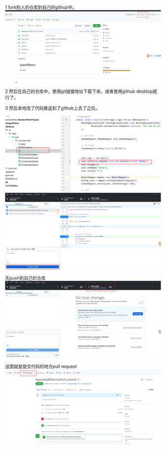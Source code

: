 1 fork别人的仓库到自己的github中。
![image](../../images/Snipaste_2022-06-18_09-52-33.png)

2 然后在自己的仓库中，使用git链接地址下载下来，或者使用github desktop就行了。

3 然后本地改了代码推送到了github上去了之后。

![image](../../images/Snipaste_2022-06-18_09-55-34.png)
![image](../../images/Snipaste_2022-06-18_09-56-34.png)


先push到自己的仓库
![image](../../images/Snipaste_2022-06-18_09-57-09.png)

这图就是提交代码的地方pull request
![image](../../images/Snipaste_2022-06-18_10-00-16.png)